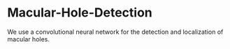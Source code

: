 # Macular-Hole-Detection
We use a convolutional neural network for the detection and localization of macular holes.
